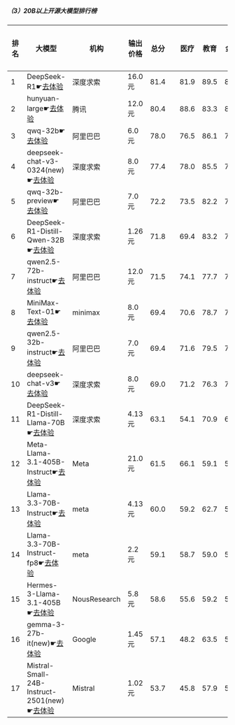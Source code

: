 ##### （3）20B以上开源大模型排行榜
|排名|大模型|机构|输出价格|总分| |医疗|教育|金融|法律|行政公务|心理健康|推理与数学计算|语言与指令遵从|
|---|-----|---|-------|---|-|----|---|---|---|------|-------|-----------|------------|
|1|DeepSeek-R1☛[去体验](https://easyllm.site/static/modelcompare.html?type=open-source)|深度求索|16.0元|81.4| |        81.9|89.5|82.9|74.8|        88.6|61.5|        87.6|84.8|
|2|hunyuan-large☛[去体验](https://easyllm.site/static/modelcompare.html?type=open-source)|腾讯|12.0元|80.4| |        88.6|83.3|84.6|83.2|        75.7|73.2|        74.3|80.1|
|3|qwq-32b☛[去体验](https://easyllm.site/static/modelcompare.html?type=open-source)|阿里巴巴|6.0元|78.0| |        76.5|86.1|78.3|62.5|        86.5|63.0|        85.6|85.2|
|4|deepseek-chat-v3-0324(new)☛[去体验](https://easyllm.site/static/modelcompare.html?type=open-source)|深度求索|8.0元|77.4| |        78.0|85.5|76.1|61.5|        81.5|64.6|        86.2|85.4|
|5|qwq-32b-preview☛[去体验](https://easyllm.site/static/modelcompare.html?type=open-source)|阿里巴巴|7.0元|72.2| |        73.5|82.2|74.3|55.0|        78.0|59.9|        75.8|78.9|
|6|DeepSeek-R1-Distill-Qwen-32B☛[去体验](https://easyllm.site/static/modelcompare.html?type=open-source)|深度求索|1.26元|71.8| |        69.4|83.2|73.8|53.5|        76.2|53.8|        82.9|81.4|
|7|qwen2.5-72b-instruct☛[去体验](https://easyllm.site/static/modelcompare.html?type=open-source)|阿里巴巴|12.0元|71.5| |        74.1|77.7|75.6|53.2|        71.7|59.5|        78.5|81.7|
|8|MiniMax-Text-01☛[去体验](https://easyllm.site/static/modelcompare.html?type=open-source)|minimax|8.0元|69.4| |        70.6|78.7|70.0|52.7|        69.6|57.8|        74.8|81.3|
|9|qwen2.5-32b-instruct☛[去体验](https://easyllm.site/static/modelcompare.html?type=open-source)|阿里巴巴|7.0元|69.4| |        71.6|79.5|71.8|52.7|        70.0|57.8|        71.0|80.7|
|10|deepseek-chat-v3☛[去体验](https://easyllm.site/static/modelcompare.html?type=open-source)|深度求索|8.0元|69.0| |        71.2|76.3|73.7|41.5|        72.7|56.0|        81.1|79.3|
|11|DeepSeek-R1-Distill-Llama-70B☛[去体验](https://easyllm.site/static/modelcompare.html?type=open-source)|深度求索|4.13元|63.1| |        54.1|70.9|60.6|36.9|        77.5|46.2|        81.5|77.0|
|12|Meta-Llama-3.1-405B-Instruct☛[去体验](https://easyllm.site/static/modelcompare.html?type=open-source)|Meta|21.0元|61.5| |        66.1|59.1|59.3|36.8|        64.2|53.9|        74.5|77.9|
|13|Llama-3.3-70B-Instruct☛[去体验](https://easyllm.site/static/modelcompare.html?type=open-source)|meta|4.13元|60.0| |        59.2|62.7|56.9|32.1|        66.4|49.6|        75.0|78.0|
|14|Llama-3.3-70B-Instruct-fp8☛[去体验](https://easyllm.site/static/modelcompare.html?type=open-source)|meta|2.2元|59.1| |        58.7|59.0|56.0|31.2|        64.8|48.5|        76.2|78.1|
|15|Hermes-3-Llama-3.1-405B☛[去体验](https://easyllm.site/static/modelcompare.html?type=open-source)|NousResearch|5.8元|58.6| |        55.6|59.2|59.2|31.6|        64.7|48.9|        71.7|78.0|
|16|gemma-3-27b-it(new)☛[去体验](https://easyllm.site/static/modelcompare.html?type=open-source)|Google|1.45元|57.1| |        48.2|63.5|56.1|23.0|        70.5|44.5|        77.7|73.1|
|17|Mistral-Small-24B-Instruct-2501(new)☛[去体验](https://easyllm.site/static/modelcompare.html?type=open-source)|Mistral|1.02元|53.7| |        45.8|57.9|53.1|28.5|        58.0|40.2|        71.3|74.4|
    
